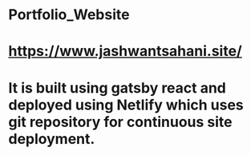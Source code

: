 # Portfolio_Website

# https://www.jashwantsahani.site/

# It is built using gatsby react and deployed using Netlify which uses git repository for continuous site deployment.
